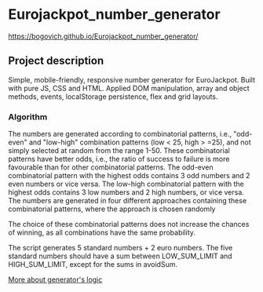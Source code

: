 # Eurojackpot_number_generator

https://bogovich.github.io/Eurojackpot_number_generator/

## Project description

Simple, mobile-friendly, responsive number generator for EuroJackpot. Built with pure JS, CSS and HTML. 
Applied DOM manipulation, array and object methods, events, localStorage persistence, flex and grid layouts.

### Algorithm

The numbers are generated according to combinatorial patterns, i.e., "odd-even" and "low-high" combination patterns (low < 25, high > =25), and not simply selected at random from the range 1-50. 
These combinatorial patterns have better odds, i.e., the ratio of success to failure is more favourable than for other combinatorial patterns. 
The odd-even combinatorial pattern with the highest odds contains 3 odd numbers and 2 even numbers or vice versa. The low-high combinatorial pattern with the highest odds contains 3 low numbers and 2 high numbers, or vice versa. The numbers are generated in four different approaches containing these combinatorial patterns, where the approach is chosen randomly 

The choice of these combinatorial patterns does not increase the chances of winning, as all combinations have the same probability.

The script generates 5 standard numbers + 2 euro numbers.
The five standard numbers should have a sum between LOW_SUM_LIMIT and HIGH_SUM_LIMIT, except for the sums in avoidSum.


[More about generator's logic](https://lotterycodex.com/eurojackpot-550/)
